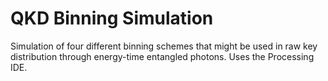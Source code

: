 # QKD Binning Simulation
Simulation of four different binning schemes that might be used in raw key distribution through energy-time entangled photons.
Uses the Processing IDE.
